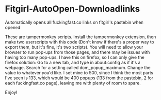 # Fitgirl-AutoOpen-Downloadlinks
Automatically opens all fuckingfast.co links on fitgirl's pastebin when opened

These are tampermonkey scripts. Install the tampermonkey extension, then make two userscripts with this code (Don't know if there's a proper way to export them, but it's fine, it's two scripts). You will need to allow your browser to run pop-ups from those pages, and there may be issues with having too many pop-ups. I have this on firefox, so I can only give the firefox solution:
Go to a new tab, and type in about:config as if it's a webpage. Search for a setting called dom_popup_maximum. Change the value to whatever you'd like. I set mine to 500, since I think the most parts I've seen is 133, which would be 400 popups (133 from the pastebin, 2 for each fuckingfast.co page), leaving me with plenty of room to spare.

Enjoy!
